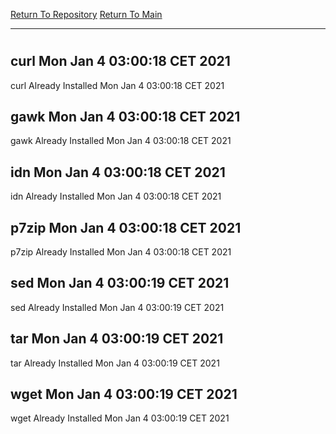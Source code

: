 [Return To Repository](https://github.com/bast69/piholeparser/)
[Return To Main](https://github.com/bast69/piholeparser/blob/master/RecentRunLogs/Mainlog.md)
____________________________________
# 
## curl Mon Jan  4 03:00:18 CET 2021
curl Already Installed Mon Jan  4 03:00:18 CET 2021
## gawk Mon Jan  4 03:00:18 CET 2021
gawk Already Installed Mon Jan  4 03:00:18 CET 2021
## idn Mon Jan  4 03:00:18 CET 2021
idn Already Installed Mon Jan  4 03:00:18 CET 2021
## p7zip Mon Jan  4 03:00:18 CET 2021
p7zip Already Installed Mon Jan  4 03:00:18 CET 2021
## sed Mon Jan  4 03:00:19 CET 2021
sed Already Installed Mon Jan  4 03:00:19 CET 2021
## tar Mon Jan  4 03:00:19 CET 2021
tar Already Installed Mon Jan  4 03:00:19 CET 2021
## wget Mon Jan  4 03:00:19 CET 2021
wget Already Installed Mon Jan  4 03:00:19 CET 2021
